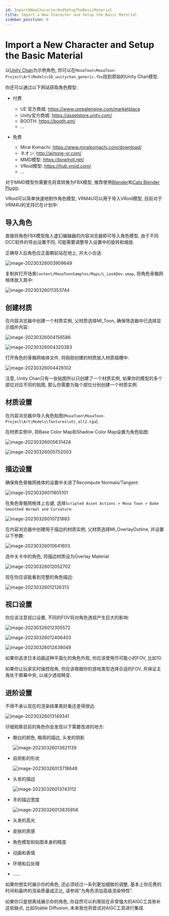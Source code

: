 ```yaml
---
id: ImportANewCharacterAndSetupTheBasicMaterial
title: Import a New Character and Setup the Basic Material
sidebar_position: 0
---
```


# Import a New Character and Setup the Basic Material

以[Unity Chan](https://unity-chan.com/)为示例角色, 你可以在`MooaToon\MooaToon-Project\Art\Models\SD_unitychan_generic.fbx`找到原始的Unity Chan模型.

你还可以通过以下网站获取角色模型:

- 付费
  - UE 官方商城: https://www.unrealengine.com/marketplace
  - Unity官方商城: https://assetstore.unity.com/
  - BOOTH: https://booth.pm/
  - ...

- 免费
  - Mirai Komachi: https://www.miraikomachi.com/download/
  - ネオン: http://airtone-vr.com/
  - MMD模型: https://bowlroll.net/
  - VRoid模型: https://hub.vroid.com/
  - ...


对于MMD模型你需要先将其转换为FBX模型, 推荐使用[Blender](https://www.blender.org/)和[Cats Blender Plugin](https://github.com/absolute-quantum/cats-blender-plugin).

VRoid可以简单快速地制作角色模型, VRM4U可以用于导入VRoid模型, 目前对于VRM4U的支持已在计划中.

## 导入角色

直接将角色FBX模型拖入虚幻编辑器的内容浏览器即可导入角色模型, 由于不同DCC软件的导出设置不同, 可能需要调整导入设置中的旋转和缩放.

正确导入后角色应正面朝前站在地上, 并大小合适:

![image-20230326003909649](./assets/image-20230326003909649.png)

复制并打开场景`Content/MooaToonSamples/Maps/L_LookDev.umap`, 将角色骨骼网格体放入其中:

![image-20230326011353744](./assets/image-20230326011353744.png)

## 创建材质

在内容浏览器中创建一个材质实例, 父材质选择MI_Toon, 确保筛选器中已选择显示插件内容: 

![image-20230326004156586](./assets/image-20230326004156586.png)

![image-20230326004320383](./assets/image-20230326004320383.png)

打开角色的骨骼网格体文件, 将刚刚创建的材质放入材质插槽中:

![image-20230326004426102](./assets/image-20230326004426102.png)

注意, Unity Chan只有一张贴图所以只创建了一个材质实例, 如果你的模型的多个部位对应不同的贴图, 那么你需要为每个部位分别创建一个材质实例.

## 材质设置

在内容浏览器中导入角色贴图(`MooaToon\MooaToon-Project\Art\Models\Textures\utc_all2.tga`).

在材质实例中, 将Base Color Map和Shadow Color Map设置为角色贴图:

![image-20230326005631424](./assets/image-20230326005631424.png)

![image-20230326005752003](./assets/image-20230326005752003.png)

## 描边设置

确保角色骨骼网格体的设置中关闭了Recompute Normals/Tangent:

![image-20230326011805101](./assets/image-20230326011805101.png)

在角色骨骼网格体上右键, 选择`Scripted Asset Actions > Mooa Toon > Bake Smoothed Normal and Curvature`:

![image-20230326010721883](./assets/image-20230326010721883.png)

在内容浏览器中创建用于描边的材质实例, 父材质选择MI_OverlayOutline, 并设置以下参数:

![image-20230326010641603](./assets/image-20230326010641603.png)

选中关卡中的角色, 将描边材质设为Overlay Material:

![image-20230326012052702](./assets/image-20230326012052702.png)

现在你应该能看到完整的角色描边:

![image-20230326012126313](./assets/image-20230326012126313.png)

## 视口设置

你应该注意视口设置, 不同的FOV将对角色透视产生巨大的影响:

![image-20230326012305572](./assets/image-20230326012305572.png)

![image-20230326012406403](./assets/image-20230326012406403.png)

![image-20230326012439049](./assets/image-20230326012439049.png)

如果你追求日本动画这种平面化的角色外观, 你应该使用尽可能小的FOV, 比如10.

如果你让玩家实时操控视角, 你应该根据你的游戏类型选择合适的FOV, 并保证主角处于屏幕中央, 以减少透视畸变.

## 进阶设置

不得不承认现在的渲染结果离好看还差得很远:

![image-20230326013149341](./assets/image-20230326013149341.png)

仔细观察目前的角色你会发现以下需要改进的地方:

- 眼白的颜色, 眼周的描边, 头发的阴影

  ![image-20230326013621139](./assets/image-20230326013621139.png)

- 自阴影的形状

  ![image-20230326013718648](./assets/image-20230326013718648.png)

- 头发的描边

  ![image-20230326013743112](./assets/image-20230326013743112.png)

- 手的描边宽度

  ![image-20230326013835956](./assets/image-20230326013835956.png)

- 头发的高光

- 皮肤的质感

- 角色模型和贴图本身的精度

- 动画和表情

- 环境和后处理

- ......

如果你想实时展示你的角色, 还必须经过一系列更加细致的调整, 基本上你花费的时间和最终的渲染质量成正比, 请参阅"为角色添加高级渲染特性".

如果你只是想离线展示你的角色, 你自然可以利用现在非常强大的AIGC工具弥补这些缺点, 比如Stable Diffusion, 未来我也将尝试对AIGC工具进行集成.



















